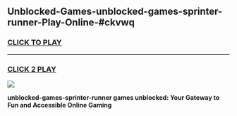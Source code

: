 
## Unblocked-Games-unblocked-games-sprinter-runner-Play-Online-#ckvwq
<h3>
<a href="https://premium.freeplayer.one?title=unblocked-games-sprinter-runner&ref=27F">CLICK TO PLAY</a></h3>
<hr>

<h3>
<a href="https://premium.freeplayer.one?title=unblocked-games-sprinter-runner&ref=27F">CLICK 2 PLAY</a>
  
</h3>

<a href="https://premium.freeplayer.one?title=unblocked-games-sprinter-runner&ref=27F"><img src="https://clearcache.store/games.png"></a>


**unblocked-games-sprinter-runner games unblocked: Your Gateway to Fun and Accessible Online Gaming**
